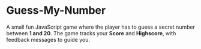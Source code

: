 # Guess-My-Number
A small fun JavaScript game where the player has to guess a secret number between **1 and 20**.   The game tracks your **Score** and **Highscore**, with feedback messages to guide you.
